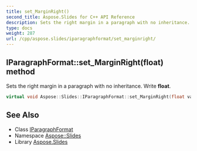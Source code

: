 ```yaml
---
title: set_MarginRight()
second_title: Aspose.Slides for C++ API Reference
description: Sets the right margin in a paragraph with no inheritance. Write float.
type: docs
weight: 287
url: /cpp/aspose.slides/iparagraphformat/set_marginright/
---
```

## IParagraphFormat::set_MarginRight(float) method


Sets the right margin in a paragraph with no inheritance. Write **float**.

```cpp
virtual void Aspose::Slides::IParagraphFormat::set_MarginRight(float value)=0
```

## See Also

* Class [IParagraphFormat](./)
* Namespace [Aspose::Slides](../)
* Library [Aspose.Slides](../../)